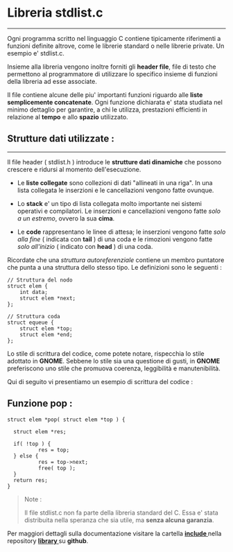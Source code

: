 Libreria stdlist.c
===================

----------

Ogni programma scritto nel linguaggio C contiene tipicamente
riferimenti a funzioni definite altrove, come le librerie standard
o nelle librerie private. Un esempio e' stdlist.c.

Insieme alla libreria vengono inoltre forniti gli **header
file**, file di testo che permettono al programmatore di utilizzare
lo specifico insieme di funzioni della libreria ad esse associate.

Il file contiene alcune delle piu' importanti funzioni riguardo
alle **liste semplicemente concatenate**. Ogni funzione dichiarata e'
stata studiata nel minimo dettaglio per garantire, a chi le utilizza,
prestazioni efficienti in relazione al **tempo** e allo **spazio** utilizzato.




Strutture dati utilizzate :
----------

----------

Il file header ( stdlist.h ) introduce le **strutture dati dinamiche** che
possono crescere e ridursi al momento dell'esecuzione.

- Le **liste collegate** sono collezioni di dati "allineati in una riga".
  In una lista collegata le inserzioni e le cancellazioni vengono fatte
  ovunque.

- Lo **stack** e' un tipo di lista collegata molto importante nei sistemi
  operativi e compilatori. Le inserzioni e cancellazioni vengono fatte
 _solo a un estremo_, ovvero la sua **cima**.

- Le **code** rappresentano le linee di attesa; le inserzioni vengono fatte
  _solo alla fine_ ( indicata con **tail** ) di una coda e le rimozioni
  vengono fatte _solo all'inizio_ ( indicato con **head** ) di una coda.

Ricordate che una _struttura autoreferenziale_ contiene un membro puntatore
che punta a una struttura dello stesso tipo. Le definizioni sono le seguenti :

```
// Struttura del nodo
struct elem {
    int data;
    struct elem *next;
};

// Struttura coda
struct equeue {
    struct elem *top;
    struct elem *end;
};
```

Lo stile di scrittura del codice, come potete notare, rispecchia lo 
stile adottato in **GNOME**. Sebbene lo stile sia una questione di gusti, in 
**GNOME** preferiscono uno stile che promuova coerenza, leggibilità e 
manutenibilità. 

Qui di seguito vi presentiamo un esempio di scrittura del codice :

Funzione pop :
----------

```
struct elem *pop( struct elem *top ) {

  struct elem *res;

  if( !top ) {
          res = top;
  } else {
          res = top->next;
          free( top );
  }
  return res;
}
```

> Note :
> 
> Il file stdlist.c non fa parte della libreria standard del C. Essa
> e' stata distribuita nella speranza che sia utile,
> ma **senza alcuna garanzia**.




Per maggiori dettagli sulla documentazione visitare la cartella **[ include ]( https://github.com/GiandomenicoIameo/library/tree/main/usr/include )** nella
repository **[ library ]( https://github.com/GiandomenicoIameo/library )** su **github**.
